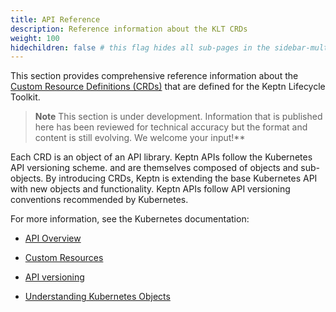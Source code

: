 ```yaml
---
title: API Reference
description: Reference information about the KLT CRDs
weight: 100
hidechildren: false # this flag hides all sub-pages in the sidebar-multicard.html
---
```


This section provides comprehensive reference information about the
[Custom Resource Definitions (CRDs)](https://kubernetes.io/docs/concepts/extend-kubernetes/api-extension/custom-resources/)
that are defined for the Keptn Lifecycle Toolkit.

> **Note**
This section is under development.
Information that is published here has been reviewed for technical accuracy
but the format and content is still evolving.
We welcome your input!**

Each CRD is an object of an API library.
Keptn APIs follow the Kubernetes API versioning scheme.
and are themselves composed of objects and sub-objects.
By introducing CRDs, Keptn is extending the base Kubernetes API with new objects and functionality.
Keptn APIs follow API versioning conventions recommended by Kubernetes.

For more information, see the Kubernetes documentation:

* [API Overview](https://kubernetes.io/docs/reference/using-api/)

* [Custom Resources](https://kubernetes.io/docs/concepts/extend-kubernetes/api-extension/custom-resources/)

* [API versioning](https://kubernetes.io/docs/reference/using-api/#api-versioning)

* [Understanding Kubernetes Objects](https://kubernetes.io/docs/concepts/overview/working-with-objects/kubernetes-objects/)


